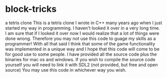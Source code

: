 # block-tricks
a tetris clone
This is a tetris clone I wrote in C++ many years ago when I just started my way in programming.
I haven't looked it over in a very long time. I am sure that if I looked it over now I would realize that a lot of things were done wrong. Therefore you may not use this code to guage my skills as a programmer!
With all that said I think that some of the game functionality was implemented in a unique way and I hope that this code will come to be for good use to some people.
I have provided all the source code plus the binaries for mac os and windows.
If you wish to compile the source code yourself you will need to link it with SDL2 (not provided, but free and open source)
You may use this code in whichever way you wish.
